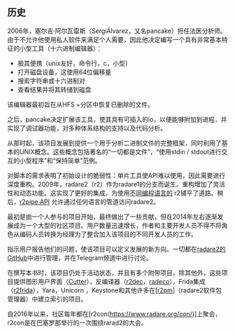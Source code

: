 ## 历史

2006年，塞尔吉·阿尔瓦雷斯（SergiÁlvarez，又名pancake）担任法医分析师。由于不允许他使用私人软件来满足个人需要，因此他决定编写一个具有非常基本特征的小型工具（十六进制编辑器）：

* 极其便携（unix友好，命令行，c，小型）
* 打开磁盘设备，这使用64位偏移量
* 搜索字符串或十六进制对
* 查看结果并将其转储到磁盘

该编辑器最初旨在从HFS +分区中恢复已删除的文件。

之后，pancake决定扩展该工具，使其具有可插入的io，以便能够附加到进程，并实现了调试器功能，对多种体系结构的支持以及代码分析。

从那时起，该项目发展到提供一个用于分析二进制文件的完整框架，同时利用了基本的UNIX概念。这些概念包括著名的“一切都是文件”，“使用stdin / stdout进行交互的小型程序”和“保持简单”范例。

对脚本的需求表明了初始设计的脆弱性：单片工具使API难以使用，因此需要进行深度重构。2009年，radare2（r2）作为radare1的分支而诞生。重构增加了灵活性和动态功能。这实现了更好的集成，为使用[不同编程语言的](https://github.com/radare/radare2-bindings) r2铺平了道路。稍后，[r2pipe API](https://github.com/radare/radare2-r2pipe) 允许通过任何语言的管道访问radare2。

最初是由一个人参与的项目开始，最终做出了一些贡献，但在2014年左右逐渐发展成为一个大型的社区项目。用户数量迅速增长，作者和主要开发人员不得不将角色从编码人员转换为经理为了整合加入该项目的不同开发人员的工作。

指示用户报告他们的问题，使该项目可以定义发展的新方向。一切都在[radare2的GitHub](https://github.com/radare/radare2)中进行管理，并在Telegram频道中进行讨论。

在撰写本书时，该项目仍处于活动状态，并且有多个附带项目，除其他外，这些项目提供图形用户界面（[Cutter](https://github.com/radareorg/cutter)），反编译器（[r2dec](https://github.com/wargio/r2dec-js)，[radeco](https://github.com/radareorg/radeco)），Frida集成（[r2frida](https://github.com/nowsecure/r2frida)），Yara，Unicorn ，Keystone和其他许多在[[r2pm](https://github.com/radare/radare2-pm)]（radare2软件包管理器）中建立索引的项目。

自2016年以来，社区每年都在[r2con(https://www.radare.org/con/)]上聚会，r2con是在巴塞罗那举行的一次围绕rarad2的大会。

